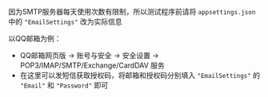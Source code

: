 因为SMTP服务器每天使用次数有限制，所以测试程序前请将 `appsettings.json` 中的 `"EmailSettings"` 改为实际信息

以QQ邮箱为例：

* QQ邮箱网页版 -> 账号与安全 -> 安全设置 -> POP3/IMAP/SMTP/Exchange/CardDAV 服务
* 在这里可以发短信获取授权码，将邮箱和授权码分别填入 `"EmailSettings"` 的 `"Email"` 和 `"Password"` 即可
